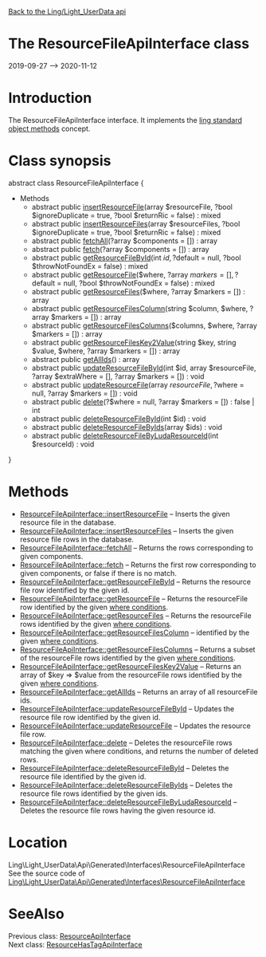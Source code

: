 [Back to the Ling/Light_UserData api](https://github.com/lingtalfi/Light_UserData/blob/master/doc/api/Ling/Light_UserData.md)



The ResourceFileApiInterface class
================
2019-09-27 --> 2020-11-12






Introduction
============

The ResourceFileApiInterface interface.
It implements the [ling standard object methods](https://github.com/lingtalfi/Light_BreezeGenerator/blob/master/doc/pages/ling-standard-object-methods.md) concept.



Class synopsis
==============


abstract class <span class="pl-k">ResourceFileApiInterface</span>  {

- Methods
    - abstract public [insertResourceFile](https://github.com/lingtalfi/Light_UserData/blob/master/doc/api/Ling/Light_UserData/Api/Generated/Interfaces/ResourceFileApiInterface/insertResourceFile.md)(array $resourceFile, ?bool $ignoreDuplicate = true, ?bool $returnRic = false) : mixed
    - abstract public [insertResourceFiles](https://github.com/lingtalfi/Light_UserData/blob/master/doc/api/Ling/Light_UserData/Api/Generated/Interfaces/ResourceFileApiInterface/insertResourceFiles.md)(array $resourceFiles, ?bool $ignoreDuplicate = true, ?bool $returnRic = false) : mixed
    - abstract public [fetchAll](https://github.com/lingtalfi/Light_UserData/blob/master/doc/api/Ling/Light_UserData/Api/Generated/Interfaces/ResourceFileApiInterface/fetchAll.md)(?array $components = []) : array
    - abstract public [fetch](https://github.com/lingtalfi/Light_UserData/blob/master/doc/api/Ling/Light_UserData/Api/Generated/Interfaces/ResourceFileApiInterface/fetch.md)(?array $components = []) : array
    - abstract public [getResourceFileById](https://github.com/lingtalfi/Light_UserData/blob/master/doc/api/Ling/Light_UserData/Api/Generated/Interfaces/ResourceFileApiInterface/getResourceFileById.md)(int $id, ?$default = null, ?bool $throwNotFoundEx = false) : mixed
    - abstract public [getResourceFile](https://github.com/lingtalfi/Light_UserData/blob/master/doc/api/Ling/Light_UserData/Api/Generated/Interfaces/ResourceFileApiInterface/getResourceFile.md)($where, ?array $markers = [], ?$default = null, ?bool $throwNotFoundEx = false) : mixed
    - abstract public [getResourceFiles](https://github.com/lingtalfi/Light_UserData/blob/master/doc/api/Ling/Light_UserData/Api/Generated/Interfaces/ResourceFileApiInterface/getResourceFiles.md)($where, ?array $markers = []) : array
    - abstract public [getResourceFilesColumn](https://github.com/lingtalfi/Light_UserData/blob/master/doc/api/Ling/Light_UserData/Api/Generated/Interfaces/ResourceFileApiInterface/getResourceFilesColumn.md)(string $column, $where, ?array $markers = []) : array
    - abstract public [getResourceFilesColumns](https://github.com/lingtalfi/Light_UserData/blob/master/doc/api/Ling/Light_UserData/Api/Generated/Interfaces/ResourceFileApiInterface/getResourceFilesColumns.md)($columns, $where, ?array $markers = []) : array
    - abstract public [getResourceFilesKey2Value](https://github.com/lingtalfi/Light_UserData/blob/master/doc/api/Ling/Light_UserData/Api/Generated/Interfaces/ResourceFileApiInterface/getResourceFilesKey2Value.md)(string $key, string $value, $where, ?array $markers = []) : array
    - abstract public [getAllIds](https://github.com/lingtalfi/Light_UserData/blob/master/doc/api/Ling/Light_UserData/Api/Generated/Interfaces/ResourceFileApiInterface/getAllIds.md)() : array
    - abstract public [updateResourceFileById](https://github.com/lingtalfi/Light_UserData/blob/master/doc/api/Ling/Light_UserData/Api/Generated/Interfaces/ResourceFileApiInterface/updateResourceFileById.md)(int $id, array $resourceFile, ?array $extraWhere = [], ?array $markers = []) : void
    - abstract public [updateResourceFile](https://github.com/lingtalfi/Light_UserData/blob/master/doc/api/Ling/Light_UserData/Api/Generated/Interfaces/ResourceFileApiInterface/updateResourceFile.md)(array $resourceFile, ?$where = null, ?array $markers = []) : void
    - abstract public [delete](https://github.com/lingtalfi/Light_UserData/blob/master/doc/api/Ling/Light_UserData/Api/Generated/Interfaces/ResourceFileApiInterface/delete.md)(?$where = null, ?array $markers = []) : false | int
    - abstract public [deleteResourceFileById](https://github.com/lingtalfi/Light_UserData/blob/master/doc/api/Ling/Light_UserData/Api/Generated/Interfaces/ResourceFileApiInterface/deleteResourceFileById.md)(int $id) : void
    - abstract public [deleteResourceFileByIds](https://github.com/lingtalfi/Light_UserData/blob/master/doc/api/Ling/Light_UserData/Api/Generated/Interfaces/ResourceFileApiInterface/deleteResourceFileByIds.md)(array $ids) : void
    - abstract public [deleteResourceFileByLudaResourceId](https://github.com/lingtalfi/Light_UserData/blob/master/doc/api/Ling/Light_UserData/Api/Generated/Interfaces/ResourceFileApiInterface/deleteResourceFileByLudaResourceId.md)(int $resourceId) : void

}






Methods
==============

- [ResourceFileApiInterface::insertResourceFile](https://github.com/lingtalfi/Light_UserData/blob/master/doc/api/Ling/Light_UserData/Api/Generated/Interfaces/ResourceFileApiInterface/insertResourceFile.md) &ndash; Inserts the given resource file in the database.
- [ResourceFileApiInterface::insertResourceFiles](https://github.com/lingtalfi/Light_UserData/blob/master/doc/api/Ling/Light_UserData/Api/Generated/Interfaces/ResourceFileApiInterface/insertResourceFiles.md) &ndash; Inserts the given resource file rows in the database.
- [ResourceFileApiInterface::fetchAll](https://github.com/lingtalfi/Light_UserData/blob/master/doc/api/Ling/Light_UserData/Api/Generated/Interfaces/ResourceFileApiInterface/fetchAll.md) &ndash; Returns the rows corresponding to given components.
- [ResourceFileApiInterface::fetch](https://github.com/lingtalfi/Light_UserData/blob/master/doc/api/Ling/Light_UserData/Api/Generated/Interfaces/ResourceFileApiInterface/fetch.md) &ndash; Returns the first row corresponding to given components, or false if there is no match.
- [ResourceFileApiInterface::getResourceFileById](https://github.com/lingtalfi/Light_UserData/blob/master/doc/api/Ling/Light_UserData/Api/Generated/Interfaces/ResourceFileApiInterface/getResourceFileById.md) &ndash; Returns the resource file row identified by the given id.
- [ResourceFileApiInterface::getResourceFile](https://github.com/lingtalfi/Light_UserData/blob/master/doc/api/Ling/Light_UserData/Api/Generated/Interfaces/ResourceFileApiInterface/getResourceFile.md) &ndash; Returns the resourceFile row identified by the given [where conditions](https://github.com/lingtalfi/SimplePdoWrapper#the-where-conditions).
- [ResourceFileApiInterface::getResourceFiles](https://github.com/lingtalfi/Light_UserData/blob/master/doc/api/Ling/Light_UserData/Api/Generated/Interfaces/ResourceFileApiInterface/getResourceFiles.md) &ndash; Returns the resourceFile rows identified by the given [where conditions](https://github.com/lingtalfi/SimplePdoWrapper#the-where-conditions).
- [ResourceFileApiInterface::getResourceFilesColumn](https://github.com/lingtalfi/Light_UserData/blob/master/doc/api/Ling/Light_UserData/Api/Generated/Interfaces/ResourceFileApiInterface/getResourceFilesColumn.md) &ndash; identified by the given [where conditions](https://github.com/lingtalfi/SimplePdoWrapper#the-where-conditions).
- [ResourceFileApiInterface::getResourceFilesColumns](https://github.com/lingtalfi/Light_UserData/blob/master/doc/api/Ling/Light_UserData/Api/Generated/Interfaces/ResourceFileApiInterface/getResourceFilesColumns.md) &ndash; Returns a subset of the resourceFile rows identified by the given [where conditions](https://github.com/lingtalfi/SimplePdoWrapper#the-where-conditions).
- [ResourceFileApiInterface::getResourceFilesKey2Value](https://github.com/lingtalfi/Light_UserData/blob/master/doc/api/Ling/Light_UserData/Api/Generated/Interfaces/ResourceFileApiInterface/getResourceFilesKey2Value.md) &ndash; Returns an array of $key => $value from the resourceFile rows identified by the given [where conditions](https://github.com/lingtalfi/SimplePdoWrapper#the-where-conditions).
- [ResourceFileApiInterface::getAllIds](https://github.com/lingtalfi/Light_UserData/blob/master/doc/api/Ling/Light_UserData/Api/Generated/Interfaces/ResourceFileApiInterface/getAllIds.md) &ndash; Returns an array of all resourceFile ids.
- [ResourceFileApiInterface::updateResourceFileById](https://github.com/lingtalfi/Light_UserData/blob/master/doc/api/Ling/Light_UserData/Api/Generated/Interfaces/ResourceFileApiInterface/updateResourceFileById.md) &ndash; Updates the resource file row identified by the given id.
- [ResourceFileApiInterface::updateResourceFile](https://github.com/lingtalfi/Light_UserData/blob/master/doc/api/Ling/Light_UserData/Api/Generated/Interfaces/ResourceFileApiInterface/updateResourceFile.md) &ndash; Updates the resource file row.
- [ResourceFileApiInterface::delete](https://github.com/lingtalfi/Light_UserData/blob/master/doc/api/Ling/Light_UserData/Api/Generated/Interfaces/ResourceFileApiInterface/delete.md) &ndash; Deletes the resourceFile rows matching the given where conditions, and returns the number of deleted rows.
- [ResourceFileApiInterface::deleteResourceFileById](https://github.com/lingtalfi/Light_UserData/blob/master/doc/api/Ling/Light_UserData/Api/Generated/Interfaces/ResourceFileApiInterface/deleteResourceFileById.md) &ndash; Deletes the resource file identified by the given id.
- [ResourceFileApiInterface::deleteResourceFileByIds](https://github.com/lingtalfi/Light_UserData/blob/master/doc/api/Ling/Light_UserData/Api/Generated/Interfaces/ResourceFileApiInterface/deleteResourceFileByIds.md) &ndash; Deletes the resource file rows identified by the given ids.
- [ResourceFileApiInterface::deleteResourceFileByLudaResourceId](https://github.com/lingtalfi/Light_UserData/blob/master/doc/api/Ling/Light_UserData/Api/Generated/Interfaces/ResourceFileApiInterface/deleteResourceFileByLudaResourceId.md) &ndash; Deletes the resource file rows having the given resource id.





Location
=============
Ling\Light_UserData\Api\Generated\Interfaces\ResourceFileApiInterface<br>
See the source code of [Ling\Light_UserData\Api\Generated\Interfaces\ResourceFileApiInterface](https://github.com/lingtalfi/Light_UserData/blob/master/Api/Generated/Interfaces/ResourceFileApiInterface.php)



SeeAlso
==============
Previous class: [ResourceApiInterface](https://github.com/lingtalfi/Light_UserData/blob/master/doc/api/Ling/Light_UserData/Api/Generated/Interfaces/ResourceApiInterface.md)<br>Next class: [ResourceHasTagApiInterface](https://github.com/lingtalfi/Light_UserData/blob/master/doc/api/Ling/Light_UserData/Api/Generated/Interfaces/ResourceHasTagApiInterface.md)<br>
